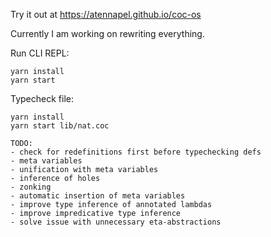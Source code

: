 Try it out at https://atennapel.github.io/coc-os

Currently I am working on rewriting everything.

Run CLI REPL:
```
yarn install
yarn start
```

Typecheck file:
```
yarn install
yarn start lib/nat.coc
```

```
TODO:
- check for redefinitions first before typechecking defs
- meta variables
- unification with meta variables
- inference of holes
- zonking
- automatic insertion of meta variables
- improve type inference of annotated lambdas
- improve impredicative type inference
- solve issue with unnecessary eta-abstractions
```
